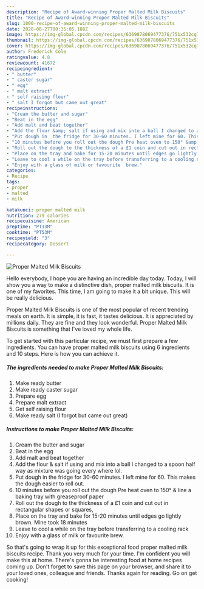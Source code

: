 ```yaml
---
description: "Recipe of Award-winning Proper Malted Milk Biscuits"
title: "Recipe of Award-winning Proper Malted Milk Biscuits"
slug: 1000-recipe-of-award-winning-proper-malted-milk-biscuits
date: 2020-08-27T00:35:05.188Z
image: https://img-global.cpcdn.com/recipes/6369878069477376/751x532cq70/proper-malted-milk-biscuits-recipe-main-photo.jpg
thumbnail: https://img-global.cpcdn.com/recipes/6369878069477376/751x532cq70/proper-malted-milk-biscuits-recipe-main-photo.jpg
cover: https://img-global.cpcdn.com/recipes/6369878069477376/751x532cq70/proper-malted-milk-biscuits-recipe-main-photo.jpg
author: Frederick Cole
ratingvalue: 4.8
reviewcount: 41672
recipeingredient:
- " butter"
- " caster sugar"
- " egg"
- " malt extract"
- " self raising flour"
- " salt I forgot but came out great"
recipeinstructions:
- "Cream the butter and sugar"
- "Beat in the egg"
- "Add malt and beat together"
- "Add the flour &amp; salt if using and mix into a ball I changed to a spoon half way as mixture was going every where lol."
- "Put dough in  the fridge for 30-60 minutes. I left mine for 60. This makes the dough easier to roll out."
- "10 minutes before you roll out the dough Pre heat oven to 150° &amp; line a baking tray with greaseproof paper"
- "Roll out the dough to the thickness of a £1 coin and cut out in rectangular shapes or squares,"
- "Place on the tray and bake for 15-20 minutes until edges go lightly brown. Mine took 18 minutes"
- "Leave to cool a while on the tray before transferring to a cooling rack"
- "Enjoy with a glass of milk or favourite  brew."
categories:
- Recipe
tags:
- proper
- malted
- milk

katakunci: proper malted milk 
nutrition: 279 calories
recipecuisine: American
preptime: "PT33M"
cooktime: "PT53M"
recipeyield: "3"
recipecategory: Dessert

---
```



![Proper Malted Milk Biscuits](https://img-global.cpcdn.com/recipes/6369878069477376/751x532cq70/proper-malted-milk-biscuits-recipe-main-photo.jpg)

Hello everybody, I hope you are having an incredible day today. Today, I will show you a way to make a distinctive dish, proper malted milk biscuits. It is one of my favorites. This time, I am going to make it a bit unique. This will be really delicious.



Proper Malted Milk Biscuits is one of the most popular of recent trending meals on earth. It is simple, it is fast, it tastes delicious. It is appreciated by millions daily. They are fine and they look wonderful. Proper Malted Milk Biscuits is something that I've loved my whole life.


To get started with this particular recipe, we must first prepare a few ingredients. You can have proper malted milk biscuits using 6 ingredients and 10 steps. Here is how you can achieve it.

<!--inarticleads1-->

##### The ingredients needed to make Proper Malted Milk Biscuits:

1. Make ready  butter
1. Make ready  caster sugar
1. Prepare  egg
1. Prepare  malt extract
1. Get  self raising flour
1. Make ready  salt (I forgot but came out great)




<!--inarticleads2-->

##### Instructions to make Proper Malted Milk Biscuits:

1. Cream the butter and sugar
1. Beat in the egg
1. Add malt and beat together
1. Add the flour &amp; salt if using and mix into a ball I changed to a spoon half way as mixture was going every where lol.
1. Put dough in  the fridge for 30-60 minutes. I left mine for 60. This makes the dough easier to roll out.
1. 10 minutes before you roll out the dough Pre heat oven to 150° &amp; line a baking tray with greaseproof paper
1. Roll out the dough to the thickness of a £1 coin and cut out in rectangular shapes or squares,
1. Place on the tray and bake for 15-20 minutes until edges go lightly brown. Mine took 18 minutes
1. Leave to cool a while on the tray before transferring to a cooling rack
1. Enjoy with a glass of milk or favourite  brew.




So that's going to wrap it up for this exceptional food proper malted milk biscuits recipe. Thank you very much for your time. I'm confident you will make this at home. There's gonna be interesting food at home recipes coming up. Don't forget to save this page on your browser, and share it to your loved ones, colleague and friends. Thanks again for reading. Go on get cooking!

